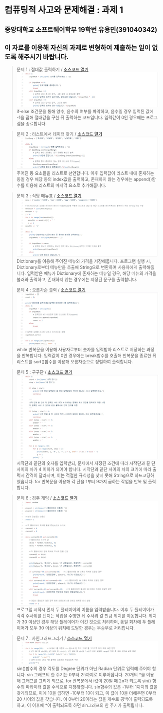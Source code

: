 # 컴퓨팅적 사고와 문제해결 : 과제 1
## 중앙대학교 소프트웨어학부 19학번 유용민(391040342)
## 이 자료를 이용해 자신의 과제로 변형하여 제출하는 일이 없도록 해주시기 바랍니다.

> 문제 1 : 절대값 출력하기 / [소스코드 열기](과제1.py)
![Code_Preview](/Images/과제1.jpg)
if-else 조건문을 통해 양수, 음수의 여부를 파악하고, 음수일 경우 입력된 값에 -1을 곱해 절대값을 구한 뒤 출력하는 코드입니다. 입력값이 0인 경우에는 프로그램을 종료합니다.

> 문제 2 : 리스트에서 데이터 찾기 / [소스코드 열기](과제2.py)
![Code_Preview](/Images/과제2.jpg)
주어진 동 요소들을 리스트로 선언합니다. 이후 입력값이 리스트 내에 존재하는 동일 경우 해당 동의 index값을 출력하고, 존재하지 않는 경우에는 append()함수를 이용해 리스트의 마지막 요소로 추가해줍니다.

> 문제 3 : 식당 메뉴표 / [소스코드 열기](과제3.py)
![Code_Preview](/Images/과제3.jpg)
Dictionary를 이용해 주어진 메뉴와 가격을 저장해둡니다. 프로그램 실행 시, Dictionary로부터 메뉴만을 추출해 String으로 변환하여 사용자에게 출력해줍니다. 입력받은 메뉴가 Dictionary에 존재하는 메뉴일 경우, 해당 메뉴의 가격을 불러와 출력하고, 존재하지 않는 경우에는 지정된 문구를 출력합니다.

> 문제 4 : 오름차순 출력 / [소스코드 열기](과제4.py)
![Code_Preview](/Images/과제4.jpg)
while 반복문을 이용해 사용자로부터 숫자를 입력받아 리스트로 저장하는 과정을 반복합니다. 입력값이 0인 경우에는 break함수를 호출해 반복문을 종료한 뒤 리스트를 sort()함수를 이용해 오름차순으로 정렬하여 출력합니다.

> 문제 5 : 구구단 / [소스코드 열기](과제5.py)
![Code_Preview](/Images/과제5.jpg)
시작단과 끝단의 숫자를 입력받되, 문제에서 지정된 조건에 따라 시작단과 끝 단 사이의 차가 4 이하가 되어야 합니다. 시작단과 끝단 사이의 차의 크기에 따라 출력시 간격이 달라지며, 이는 적절한 규칙성을 찾지 못해 String으로 하드코딩하였습니다. for 반복문을 이용해 각 단을 1부터 9까지 곱하는 작업을 반복 및 출력합니다.

> 문제 6 : 경주 게임 / [소스코드 열기](과제6.py)
![Code_Preview](/Images/과제6.jpg)
프로그램 시작시 먼저 두 플레이어의 이름을 입력받습니다. 이후 두 플레이어가 각각 주사위를 던지는 작업을 수행한 뒤 주사위 값 만큼 위치를 이동합니다. 위치가 30 이상인 경우 해당 플레이어가 이긴 것으로 처리하며, 동일 회차에 두 플레이어가 모두 30 이상의 위치에 도달한 경우는 무승부로 처리합니다.

> 문제 7 : 사인그래프그리기 / [소스코드 열기](과제7.py)
![Code_Preview](/Images/과제7.jpg)
sin()함수의 경우 각도를 Degree 단위가 아닌 Radian 단위로 입력해 주어야 합니다. sin 그래프의 한 주기는 0부터 2π까지로 이루어집니다. 20개의 \*을 이용해 그래프를 그리게 되므로, for 반복문에서 i값이 20일 때 2π가 되도록 sin() 함수의 파라미터 값을 수식으로 지정해줍니다. sin함수의 값은 -1부터 1까지의 값을 갖게되므로, 이에 10을 곱하면 -10부터 10이 되고, 이 값에 10을 더해주면 0부터 20 사이의 값을 갖습니다. 이 0부터 20이라는 값을 개수로 공백이 출력되도록 하고, 이 이후에 \*이 출력되도록 하면 sin그래프의 한 주기가 출력됩니다.
